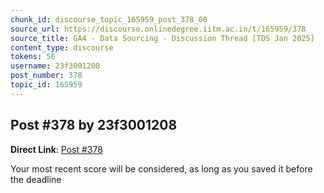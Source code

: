 ```yaml
---
chunk_id: discourse_topic_165959_post_378_00
source_url: https://discourse.onlinedegree.iitm.ac.in/t/165959/378
source_title: GA4 - Data Sourcing - Discussion Thread [TDS Jan 2025]
content_type: discourse
tokens: 56
username: 23f3001208
post_number: 378
topic_id: 165959
---
```


## Post #378 by 23f3001208

**Direct Link**: [Post #378](https://discourse.onlinedegree.iitm.ac.in/t/165959/378)

Your most recent score will be considered, as long as you saved it before the deadline
